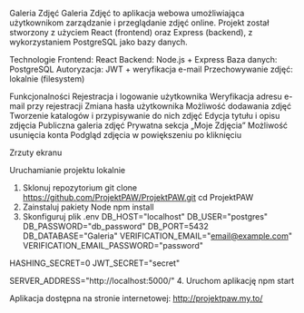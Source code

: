 Galeria Zdjęć
Galeria Zdjęć to aplikacja webowa umożliwiająca użytkownikom zarządzanie i przeglądanie zdjęć online. Projekt został stworzony z użyciem React (frontend) oraz Express (backend), z wykorzystaniem PostgreSQL jako bazy danych.

Technologie
Frontend: React
Backend: Node.js + Express
Baza danych: PostgreSQL
Autoryzacja: JWT + weryfikacja e-mail
Przechowywanie zdjęć: lokalnie (filesystem)

Funkcjonalności
   Rejestracja i logowanie użytkownika
   Weryfikacja adresu e-mail przy rejestracji
   Zmiana hasła użytkownika
   Możliwość dodawania zdjęć
   Tworzenie katalogów i przypisywanie do nich zdjęć
   Edycja tytułu i opisu zdjęcia
   Publiczna galeria zdjęć
   Prywatna sekcja „Moje Zdjęcia”
   Możliwość usunięcia konta
   Podgląd zdjęcia w powiększeniu po kliknięciu
  
Zrzuty ekranu

Uruchamianie projektu lokalnie
1. Sklonuj repozytorium
  git clone https://github.com/ProjektPAW/ProjektPAW.git
  cd ProjektPAW
2. Zainstaluj pakiety Node
   npm install
3. Skonfiguruj plik .env
    DB_HOST="localhost"
    DB_USER="postgres"
    DB_PASSWORD="db_password"
    DB_PORT=5432
    DB_DATABASE="Galeria"
    VERIFICATION_EMAIL="email@example.com"
    VERIFICATION_EMAIL_PASSWORD="password"

HASHING_SECRET=0
JWT_SECRET="secret"

SERVER_ADDRESS="http://localhost:5000/"
4. Uruchom aplikację
   npm start

Aplikacja dostępna na stronie internetowej: http://projektpaw.my.to/

